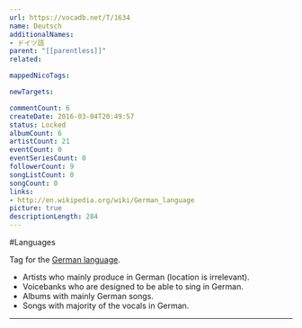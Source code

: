 ```yaml
---
url: https://vocadb.net/T/1634
name: Deutsch
additionalNames: 
- ドイツ語
parent: "[[parentless]]"
related:

mappedNicoTags:

newTargets:

commentCount: 6
createDate: 2016-03-04T20:49:57
status: Locked
albumCount: 6
artistCount: 21
eventCount: 0
eventSeriesCount: 0
followerCount: 9
songListCount: 0
songCount: 0
links: 
- http://en.wikipedia.org/wiki/German_language
picture: true
descriptionLength: 284
---
```


#Languages

Tag for the [German language](http://en.wikipedia.org/wiki/German_language).

- Artists who mainly produce in German (location is irrelevant).
- Voicebanks who are designed to be able to sing in German.
- Albums with mainly German songs.
- Songs with majority of the vocals in German.

---

